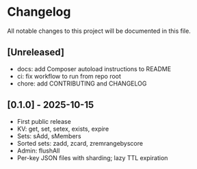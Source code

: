 # Changelog

All notable changes to this project will be documented in this file.

## [Unreleased]
- docs: add Composer autoload instructions to README
- ci: fix workflow to run from repo root
- chore: add CONTRIBUTING and CHANGELOG

## [0.1.0] - 2025-10-15
- First public release
- KV: get, set, setex, exists, expire
- Sets: sAdd, sMembers
- Sorted sets: zadd, zcard, zremrangebyscore
- Admin: flushAll
- Per-key JSON files with sharding; lazy TTL expiration
